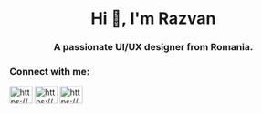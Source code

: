 <h1 align="center">Hi 👋, I'm Razvan</h1>
<h3 align="center">A passionate UI/UX designer from Romania.</h3>

<h3 align="left">Connect with me:</h3>
<p align="left">
<a href="https://linkedin.com/in/https://www.linkedin.com/in/tudosierazvan/" target="blank"><img align="center" src="https://cdn.jsdelivr.net/npm/simple-icons@3.0.1/icons/linkedin.svg" alt="https://www.linkedin.com/in/tudosierazvan/" height="30" width="40" /></a>
<a href="https://dribbble.com/https://dribbble.com/razvantudosie" target="blank"><img align="center" src="https://cdn.jsdelivr.net/npm/simple-icons@3.0.1/icons/dribbble.svg" alt="https://dribbble.com/razvantudosie" height="30" width="40" /></a>
<a href="https://www.behance.net/https://www.behance.net/razvan-tudosie" target="blank"><img align="center" src="https://cdn.jsdelivr.net/npm/simple-icons@3.0.1/icons/behance.svg" alt="https://www.behance.net/razvan-tudosie" height="30" width="40" /></a>
</p>
